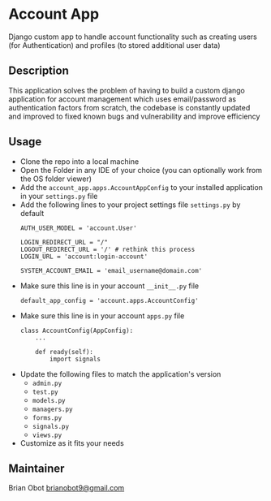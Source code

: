 # Account App 

Django custom app to handle account functionality such as creating users (for Authentication) and profiles (to stored additional user data)

## Description 
This application solves the problem of having to build a custom django application for account management which uses email/password as authentication factors from scratch, the codebase is constantly updated and improved to fixed known bugs and vulnerability and improve efficiency

## Usage
- Clone the repo into a local machine
- Open the Folder in any IDE of your choice (you can optionally work from the OS folder viewer)
- Add the `account_app.apps.AccountAppConfig` to your installed application in your `settings.py` file 
- Add the following lines to your project settings file `settings.py` by default
    ```
    AUTH_USER_MODEL = 'account.User' 

    LOGIN_REDIRECT_URL = "/"
    LOGOUT_REDIRECT_URL = '/' # rethink this process 
    LOGIN_URL = 'account:login-account'

    SYSTEM_ACCOUNT_EMAIL = 'email_username@domain.com'

    ```
- Make sure this line is in your account `__init__.py` file 
    ```
    default_app_config = 'account.apps.AccountConfig'

    ```
- Make sure this line is in your account `apps.py` file
    ```
    class AccountConfig(AppConfig):
        ...

        def ready(self):
            import signals

    ```
- Update the following files to match the application's version
  - `admin.py`
  - `test.py`
  - `models.py`
  - `managers.py`
  - `forms.py`
  - `signals.py`
  - `views.py`
- Customize as it fits your needs


## Maintainer
Brian Obot <brianobot9@gmail.com>